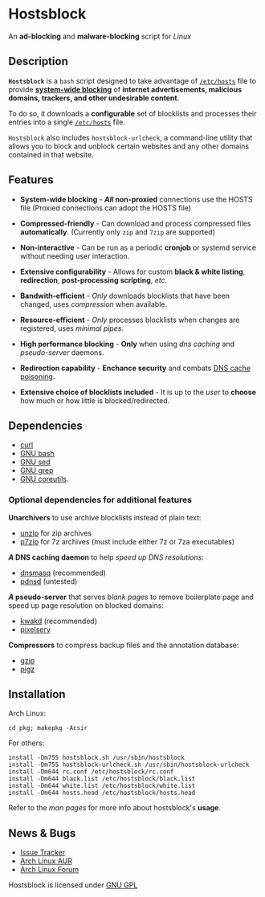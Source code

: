 Hostsblock
==========
An **ad-blocking** and **malware-blocking** script for *Linux*

Description
-----------
**`Hostsblock`** is a `bash` script designed to take advantage of
[`/etc/hosts`][h] file to provide [**system-wide blocking**][0] of **internet
advertisements, malicious domains, trackers, and other undesirable content**.

To do so, it downloads a **configurable** set of blocklists and processes their
entries into a single [`/etc/hosts`][h] file.

`Hostsblock` also includes `hostsblock-urlcheck`, a command-line utility that
allows you to block and unblock certain websites and any other domains
contained in that website.

[h]: https://en.wikipedia.org/wiki/Hosts_file
[0]: http://winhelp2002.mvps.org/hosts.htm

Features
--------

* **System-wide blocking** - **_All_ non-proxied** connections use the HOSTS
  file (Proxied connections can adopt the HOSTS file)

* **Compressed-friendly** - Can download and process compressed files
  **automatically**.  (Currently only `zip` and `7zip` are supported)

* **Non-interactive** - Can be run as a periodic **cronjob** or systemd service
  without needing user interaction.

* **Extensive configurability** - Allows for custom **black & white listing**,
  **redirection**, **post-processing scripting**, *etc.*

* **Bandwith-efficient** - *Only* downloads blocklists that have been changed,
  uses *compression* when available.

* **Resource-efficient** - *Only* processes blocklists when changes are
  registered, uses *minimal pipes*.

* **High performance blocking** - **Only** when using *dns caching* and
  *pseudo-server* daemons.

* **Redirection capability** - **Enchance security** and combats [DNS cache
  poisoning](https://en.wikipedia.org/wiki/DNS_cache_poisoning).

* **Extensive choice of blocklists included** - It is up to the *user* to
  **choose** how much or how little is blocked/redirected.

Dependencies
------------

- [curl](http://curl.haxx.se/)
- [GNU bash](http://www.gnu.org/software/bash/bash.html)
- [GNU sed](http://www.gnu.org/software/sed)
- [GNU grep](http://www.gnu.org/software/grep/grep.html)
- [GNU coreutils](http://www.gnu.org/software/coreutils).

### Optional dependencies for **additional features**

**Unarchivers** to use archive blocklists instead of plain text:
* [unzip](http://www.info-zip.org/UnZip.html) for zip archives
* [p7zip](http://p7zip.sourceforge.net/) for 7z archives (must include either 7z or 7za executables)

**_A_ DNS caching daemon** to help *speed up DNS resolutions*:
* [dnsmasq](http://www.thekelleys.org.uk/dnsmasq/doc.html) (recommended)
* [pdnsd](http://members.home.nl/p.a.rombouts/pdnsd/) (untested)

**_A_ pseudo-server** that serves *blank pages* to remove boilerplate page and
speed up page resolution on blocked domains:
* [kwakd](https://code.google.com/p/kwakd/) (recommended)
* [pixelserv](http://proxytunnel.sourceforge.net/pixelserv.php)

**Compressors** to compress backup files and the annotation database:
* [gzip](http://www.gnu.org/software/gzip/)
* [pigz](http://www.zlib.net/pigz/)

Installation
------------
Arch Linux:

    cd pkg; makepkg -Acsir

For others:

    install -Dm755 hostsblock.sh /usr/sbin/hostsblock
    install -Dm755 hostsblock-urlcheck.sh /usr/sbin/hostsblock-urlcheck
    install -Dm644 rc.conf /etc/hostsblock/rc.conf
    install -Dm644 black.list /etc/hostsblock/black.list
    install -Dm644 white.list /etc/hostsblock/white.list
    install -Dm644 hosts.head /etc/hostsblock/hosts.head

Refer to the *man pages* for more info about hostsblock's **usage**.

News & Bugs
-----------
* [Issue Tracker](https://github.com/gaenserich/hostsblock/issues)
* [Arch Linux AUR](https://aur.archlinux.org/packages/hostsblock/)
* [Arch Linux Forum](https://bbs.archlinux.org/viewtopic.php?id=139784)

Hostsblock is licensed under [GNU GPL](http://www.gnu.org/licenses/gpl-3.0.txt)
